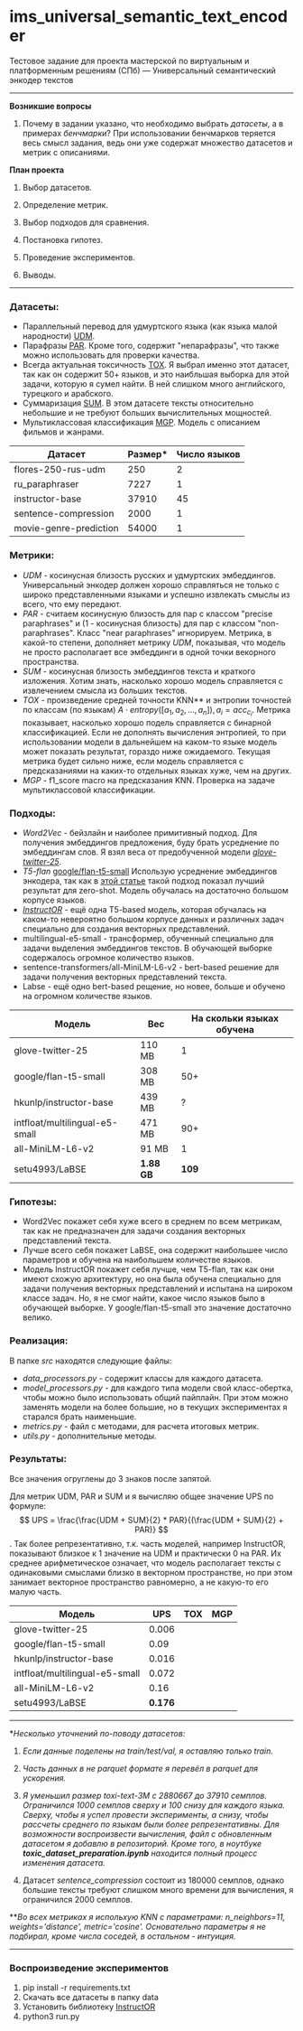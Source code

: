 # ims_universal_semantic_text_encoder
Тестовое задание для проекта мастерской по виртуальным и платформенным решениям (СПб)  — Универсальный семантический энкодер текстов

-----

**Возникшие вопросы**
   1. Почему в задании указано, что необходимо выбрать *датасеты*, а в примерах *бенчмарки*? При использовании бенчмарков теряется весь смысл задания, ведь они уже содержат множество датасетов и метрик с описаниями. 
   
**План проекта**
   1. Выбор датасетов.
   
   2. Определение метрик.
   
   3. Выбор подходов для сравнения.
   
   4. Постановка гипотез.
   
   5. Проведение экспериментов.
   
   6. Выводы.
   
-----

### Датасеты:
+ Параллельный перевод для удмуртского языка (как языка малой народности) [UDM](https://huggingface.co/datasets/udmurtNLP/flores-250-rus-udm).
+ Парафразы [PAR](https://huggingface.co/datasets/merionum/ru_paraphraser). Кроме того, содержит "непарафразы", что также можно использовать для проверки качества.
+ Всегда актуальная токсичность [TOX](https://huggingface.co/datasets/FredZhang7/toxi-text-3M). Я выбрал именно этот датасет, так как он содержит 50+ языков, и это наибльшая выборка для этой задачи, которую я сумел найти. В ней слишком много английского, турецкого и арабского. 
+ Суммаризация [SUM](https://huggingface.co/datasets/embedding-data/sentence-compression). В этом датасете тексты относительно небольшие и не требуют больших вычислительных мощностей.
+ Мультиклассовая классификация [MGP](https://huggingface.co/datasets/datadrivenscience/movie-genre-prediction). Модель с описанием фильмов и жанрами.

| Датасет | Размер* | Число языков |
|----------|----------|----------|
| flores-250-rus-udm    | 250   | 2   |
| ru_paraphraser    | 7227   | 1   |
| instructor-base    | 37910   | 45   |
|sentence-compression |     2000     |     1       |
|movie-genre-prediction |     54000        |   1      |

### Метрики:
+ *UDM* - косинусная близость русских и удмуртских эмбеддингов. Универсальный энкодер должен хорошо справляться не только с широко представленными языками и успешно извлекать смыслы из всего, что ему передают.
+ *PAR* - считаем косинусную близость для пар с классом "precise paraphrases" и (1 - косинусная близость) для пар с классом "non-paraphrases". Класс "near paraphrases" игнорируем. Метрика, в какой-то степени, дополняет метрику *UDM*, показывая, что модель не просто располагает все эмбеддинги в одной точки векорного пространства.
+ *SUM* - косинусная близость эмбеддингов текста и краткого изложения. Хотим знать, насколько хорошо модель справляется с извлечением смысла из больших текстов.
+ *TOX* - произведение средней точности KNN** и энтропии точностей по классам (по языкам) $A \cdot entropy([a_1, a_2, \ldots, a_n]), a_i = acc_{c_i}$. Метрика показывает, насколько хорошо подель справляется с бинарной классификацией. Если не дополнять вычисления энтропией, то при использовании модели в дальнейшем на каком-то языке модель может показать результат, гораздо ниже ожидаемого. Текущая метрика будет сильно ниже, если модель справляется с предсказаниями на каких-то отдельных языках хуже, чем на других.
+ *MGP* - f1_score macro на предсказания KNN. Проверка на задаче мультиклассовой классификации.

### Подходы:
+ *Word2Vec* - бейзлайн и наиболее примитивный подход. Для получения эмбеддингов предложения, буду брать усреднение по эмбеддингам слов. Я взял веса от предобученной модели [*glove-twitter-25*](https://radimrehurek.com/gensim/models/word2vec.html#other-embeddings).
+ *T5-flan* [google/flan-t5-small](https://huggingface.co/google/flan-t5-small)  Использую усреднение эмбеддингов энкодера, так как в [этой статье](https://arxiv.org/abs/2108.08877) такой подход показал лучший результат для zero-shot. Модель обучалась на достаточно большом корпусе языков.
+ [*InstructOR*](https://arxiv.org/pdf/2212.09741.pdf) - ещё одна T5-based модель, которая обучалась на каком-то невероятно большом корпусе данных и различных задач специально для создания векторных представлений.
+ multilingual-e5-small - трансформер, обученный специально для задачи выделения эмбеддингов текстов. В обучающей выборке содержалось огромное количество языков.
+ sentence-transformers/all-MiniLM-L6-v2 - bert-based решение для задачи получения векторных представлений текста.
+ Labse - ещё одно bert-based рещение, но новее, больше и обучено на огромном количестве языков.

| Модель | Вес | На скольки языках обучена  |
|----------|----------|----------|
| glove-twitter-25              | 110 MB   | 1   |
| google/flan-t5-small          | 308 MB   | 50+   |
| hkunlp/instructor-base        | 439 MB   | ?   |
| intfloat/multilingual-e5-small |     471 MB     |     90+       |
| all-MiniLM-L6-v2              |     91 MB        |   1      |
| setu4993/LaBSE                | **1.88 GB**| **109** |

### Гипотезы:
+ Word2Vec покажет себя хуже всего в среднем по всем метрикам, так как не предназначен для задачи создания векторных представлений текста.
+ Лучше всего себя покажет LaBSE, она содержит наибольшее число параметров и обучена на наибольшем количестве языков.
+ Модель InstructOR покажет себя лучше, чем T5-flan, так как они имеют схожую архитектуру, но она была обучена специально для задачи получения векторных представлений и испытана на широком классе задач. Но, я не смог найти, какое число языков было в обучающей выборке. У google/flan-t5-small это значение достаточно велико.

### Реализация:
В папке *src* находятся следующие файлы:
+ *data_processors.py* - содержит классы для каждого датасета. 
+ *model_processors.py* - для каждого типа модели свой класс-обертка, чтобы можно было использовать общий пайплайн. При этом можно заменять модели на более большие, но в текущих экспериментах я старался брать наименьшие.
+ *metrics.py* - файл с методами, для расчета итоговых метрик.
+ *utils.py* - дополнительные методы.

### Результаты:

Все значения огруглены до 3 знаков после запятой.

Для метрик UDM, PAR и SUM и я вычисляю общее значение UPS по формуле:
$$
UPS = \frac{\frac{UDM + SUM}{2} * PAR}{(\frac{UDM + SUM}{2} + PAR)}
$$. Так более репрезентативно, т.к. часть моделей, например InstructOR, показывают близкое к 1 значение на UDM и практически 0 на PAR. Их среднее арифметическое означает, что модель располагает тексты с одинаковыми смыслами близко в векторном пространстве, но при этом занимает векторное пространство равномерно, а не какую-то его малую часть.

| Модель | UPS | TOX | MGP |
|----------|----------|----------|----------|
| glove-twitter-25              | 0.006  |     |     | 
| google/flan-t5-small          | 0.09   |    |     | 
| hkunlp/instructor-base        | 0.016  |     | 
|intfloat/multilingual-e5-small | 0.072  |    |     | 
| all-MiniLM-L6-v2              | 0.16  |    |     | 
| setu4993/LaBSE                | **0.176**   |    |     | 

------

**Несколько уточнений по-поводу датасетов:*
1. *Если данные поделены на train/test/val, я оставляю только train.*

2. *Часть данных в не parquet формате я перевёл в parquet для ускорения.*

3. *Я уменьшил размер toxi-text-3M с 2880667 до 37910 семплов. Ограничился 1000 семплов сверху и 100 снизу для каждого языка. Сверху, чтобы я успел провести эксперименты, а снизу, чтобы рассчеты среднего по языкам были более репрезентативны. Для возможности воспроизвести вычисления, файл с обновленным датасетом я добавлю в репозиторий. Кроме того, в ноутбуке **toxic_dataset_preparation.ipynb** находится полный процесс изменения датасета.* 

4. Датасет *sentence_compression* состоит из 180000 семплов, однако большие тексты требуют слишком много времени для вычисления, я ограничился 2000 семплов.


***Во всех метриках я испольхую KNN с параметрами: n_neighbors=11, weights='distance', metric='cosine'. Основательно параметры я не подбирал, кроме числа соседей, в остальном - интуиция.*


------

### Воспроизведение экспериментов 

1. pip install -r requirements.txt
2. Скачать все датасеты в папку data
3. Установить библиотеку [InstructOR](https://github.com/xlang-ai/instructor-embedding)
4. python3 run.py